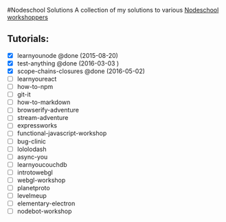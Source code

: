 #Nodeschool Solutions
A collection of my solutions to various [Nodeschool workshoppers](http://nodeschool.io/#workshoppers)

## Tutorials:
- [X] learnyounode @done (2015-08-20)
- [X] test-anything @done (2016-03-03 )
- [X] scope-chains-closures @done (2016-05-02)
- [ ] learnyoureact
- [ ] how-to-npm
- [ ] git-it
- [ ] how-to-markdown
- [ ] browserify-adventure
- [ ] stream-adventure
- [ ] expressworks
- [ ] functional-javascript-workshop
- [ ] bug-clinic
- [ ] lololodash
- [ ] async-you
- [ ] learnyoucouchdb
- [ ] introtowebgl
- [ ] webgl-workshop
- [ ] planetproto
- [ ] levelmeup
- [ ] elementary-electron
- [ ] nodebot-workshop
